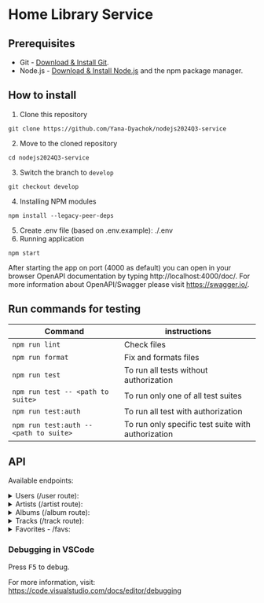 # Home Library Service

## Prerequisites

- Git - [Download & Install Git](https://git-scm.com/downloads).
- Node.js - [Download & Install Node.js](https://nodejs.org/en/download/) and the npm package manager.

## How to install

1.  Clone this repository
```
git clone https://github.com/Yana-Dyachok/nodejs2024Q3-service
```
2.  Move to the cloned repository
```
cd nodejs2024Q3-service
```
3.  Switch the branch to `develop`
```
git checkout develop
```
4.  Installing NPM modules
```
npm install --legacy-peer-deps
```
5. Create .env file (based on .env.example): ./.env
6.  Running application
```
npm start
```
After starting the app on port (4000 as default) you can open
in your browser OpenAPI documentation by typing http://localhost:4000/doc/.
For more information about OpenAPI/Swagger please visit https://swagger.io/.

## Run commands for testing

| Command                     | instructions                            |
| --------------------------- | --------------------------------------- |
| `npm run lint`      | Check files                   |
| `npm run format`    | Fix and formats files                |
| `npm run test`         | To run all tests without authorization |
| `npm run test -- <path to suite>`       | To run only one of all test suites         |
| `npm run test:auth` | To run all test with authorization|
| `npm run test:auth -- <path to suite>` | To run only specific test suite with authorization|

## API
Available endpoints:

<details> 
<summary>Users (/user route):
</summary>

- `GET /user` - to get all users
- `GET /user/:id` - get single user by id (uuid)
- `POST /user` - create new user 
- `PUT /user/:id` - update user's password
- `DELETE /user/:id` - delete user

</details>
<details> 
<summary>Artists (/artist route):
</summary>

- `GET /artist` - get all artists
- `GET /artist/:id` - get single artist by id
- `POST /artist` - create new artist
- `PUT /artist/:id` - update artist
- `DELETE /artist/:id` - delete artist
</details>
<details>
<summary>
Albums (/album route):
</summary>

- `GET /album` - get all albums
- `GET /album/:id` - get single album by id
- `POST /album` - create new album
- `PUT /album/:id` - update album
- `DELETE /album/:id` - delete album
</details>
<details>
<summary>Tracks (/track route):
</summary>

- `GET /track` - get all tracks
- `GET /track/:id` - get single track by id
- `POST /track` - create new track:
- `PUT /track/:id` - update track
- `DELETE /track/:id` - delete track

</details>
<details>
<summary>
Favorites  -   /favs:
</summary>

- `GET /favs` - get all favorites
- `POST /favs/artist/:id` - add artist to the favorites
- `DELETE /favs/artist/:id` - delete artist from favorites
- `POST /favs/album/:id` - add album to the favorites
- `DELETE /favs/album/:id` - delete album from favorites
- `POST /favs/track/:id` - add track to the favorite
- `DELETE /favs/track/:id` - delete track from favorites

</details>

### Debugging in VSCode

Press <kbd>F5</kbd> to debug.

For more information, visit: https://code.visualstudio.com/docs/editor/debugging
